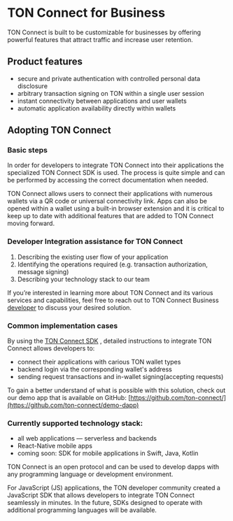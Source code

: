# TON Connect for Business

TON Connect is built to be customizable for businesses by offering powerful features that attract traffic and increase user retention.

## Product features

* secure and private authentication with controlled personal data disclosure
* arbitrary transaction signing on TON within a single user session
* instant connectivity between applications and user wallets
* automatic application availability directly within wallets

## Adopting TON Connect

### Basic steps

In order for developers to integrate TON Connect into their applications the specialized TON Connect SDK is used. The process is quite simple and can be performed by accessing the correct documentation when needed.

TON Connect allows users to connect their applications with numerous wallets via a QR code or universal connectivity link. Apps can also be opened within a wallet using a built-in browser extension and it is critical to keep up to date with additional features that are added to TON Connect moving forward.

### Developer Integration assistance for TON Connect

1. Describing the existing user flow of your application
2. Identifying the operations required (e.g. transaction authorization, message signing)
3. Describing your technology stack to our team

If you’re interested in learning more about TON Connect and its various services and capabilities, feel free to reach out to TON Connect Business [developer](https://t.me/tonrostislav) to discuss your desired solution.

### Common implementation cases

By using the [TON Connect SDK](https://github.com/ton-connect/sdk) , detailed instructions to integrate TON Connect allows developers to:

* connect their applications with carious TON wallet types
* backend login via the corresponding wallet's address
* sending request transactions and in-wallet signing(accepting requests)

To gain a better understand of what is possible with this solution, check out our demo app that is available on GitHub: [https://github.com/ton-connect/](https://github.com/ton-connect/demo-dapp)

### Currently supported technology stack:

* all web applications — serverless and backends
* React-Native mobile apps
* coming soon: SDK for mobile applications in Swift, Java, Kotlin

TON Connect is an open protocol and can be used to develop dapps with any programming language or development environment.

For JavaScript (JS) applications, the TON developer community created a JavaScript SDK that allows developers to integrate TON Connect seamlessly in minutes. In the future, SDKs designed to operate with additional programming languages will be available.

